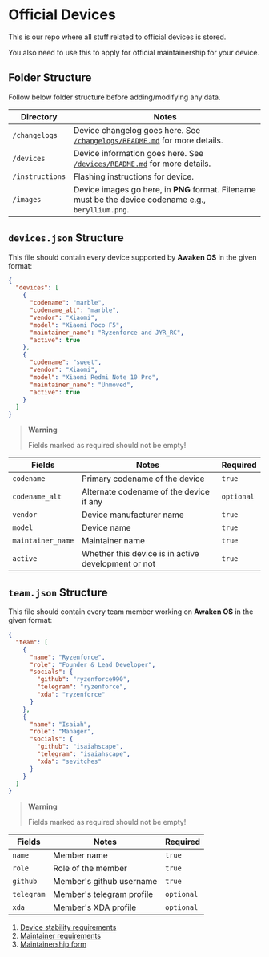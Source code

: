 # Official Devices

This is our repo where all stuff related to official devices is stored.

You also need to use this to apply for official maintainership for your device.

## Folder Structure

Follow below folder structure before adding/modifying any data.

| Directory       | Notes                                                                                                 |
| --------------- | ----------------------------------------------------------------------------------------------------- |
| `/changelogs`   | Device changelog goes here. See [`/changelogs/README.md`](./changelogs/README.md) for more details.   |
| `/devices`      | Device information goes here. See [`/devices/README.md`](./devices/README.md) for more details.       |
| `/instructions` | Flashing instructions for device.                                                                     |
| `/images`       | Device images go here, in **PNG** format. Filename must be the device codename e.g., `beryllium.png`. |

## `devices.json` Structure

This file should contain every device supported by **Awaken OS** in the given format:

```json
{
  "devices": [
    {
      "codename": "marble",
      "codename_alt": "marble",
      "vendor": "Xiaomi",
      "model": "Xiaomi Poco F5",
      "maintainer_name": "Ryzenforce and JYR_RC",
      "active": true
    },
    {
      "codename": "sweet",
      "vendor": "Xiaomi",
      "model": "Xiaomi Redmi Note 10 Pro",
      "maintainer_name": "Unmoved",
      "active": true
    }
  ]
}
```

> **Warning**
>
> Fields marked as required should not be empty!

| Fields            | Notes                                               | Required   |
| ----------------- | --------------------------------------------------- | ---------- |
| `codename`        | Primary codename of the device                      | `true`     |
| `codename_alt`    | Alternate codename of the device if any             | `optional` |
| `vendor`          | Device manufacturer name                            | `true`     |
| `model`           | Device name                                         | `true`     |
| `maintainer_name` | Maintainer name                                     | `true`     |
| `active`          | Whether this device is in active development or not | `true`     |

## `team.json` Structure

This file should contain every team member working on **Awaken OS** in the given format:

```json
{
  "team": [
    {
      "name": "Ryzenforce",
      "role": "Founder & Lead Developer",
      "socials": {
        "github": "ryzenforce990",
        "telegram": "ryzenforce",
        "xda": "ryzenforce"
      }
    },
    {
      "name": "Isaiah",
      "role": "Manager",
      "socials": {
        "github": "isaiahscape",
        "telegram": "isaiahscape",
        "xda": "sevitches"
      }
    }
  ]
}
```

> **Warning**
>
> Fields marked as required should not be empty!

| Fields     | Notes                     | Required   |
| ---------- | ------------------------- | ---------- |
| `name`     | Member name               | `true`     |
| `role`     | Role of the member        | `true`     |
| `github`   | Member's github username  | `true`     |
| `telegram` | Member's telegram profile | `optional` |
| `xda`      | Member's XDA profile      | `optional` |

1. [Device stability requirements](requirements.md)
2. [Maintainer requirements](maintainerreq.md)
3. [Maintainership form](https://github.com/Project-Awaken/official_devices/issues/new/choose)
